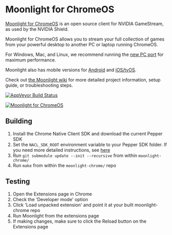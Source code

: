 # Moonlight for ChromeOS

[Moonlight for ChromeOS](https://moonlight-stream.org) is an open source client for NVIDIA GameStream, as used by the NVIDIA Shield.

Moonlight for ChromeOS allows you to stream your full collection of games from your powerful desktop to another PC or laptop running ChromeOS.

For Windows, Mac, and Linux, we recommend running the [new PC port](https://github.com/moonlight-stream/moonlight-qt) for maximum performance.

Moonlight also has mobile versions for [Android](https://github.com/moonlight-stream/moonlight-android) and [iOS/tvOS](https://github.com/moonlight-stream/moonlight-ios).

Check out [the Moonlight wiki](https://github.com/moonlight-stream/moonlight-docs/wiki) for more detailed project information, setup guide, or troubleshooting steps.

[![AppVeyor Build Status](https://ci.appveyor.com/api/projects/status/w716mt9ulyww68c5/branch/master?svg=true)](https://ci.appveyor.com/project/cgutman/moonlight-chrome/branch/master)

[![Moonlight for ChromeOS](https://moonlight-stream.org/images/chrome_webstore.png)](https://chrome.google.com/webstore/detail/moonlight-game-streaming/gemamigbbenahjlfnmlfdjhdnkpbkfjj)

## Building
1. Install the Chrome Native Client SDK and download the current Pepper SDK
2. Set the `NACL_SDK_ROOT` environment variable to your Pepper SDK folder. If you need more detailed instructions, see [here](https://github.com/google/pepper.js/wiki/Getting-Started)
3. Run `git submodule update --init --recursive` from within `moonlight-chrome/`
4. Run `make` from within the `moonlight-chrome/` repo

## Testing
1. Open the Extensions page in Chrome
2. Check the 'Developer mode' option
3. Click 'Load unpacked extension' and point it at your built moonlight-chrome repo
4. Run Moonlight from the extensions page
5. If making changes, make sure to click the Reload button on the Extensions page
